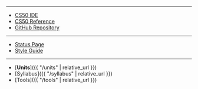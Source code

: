 ***

* [CS50 IDE](https://cs50.io/)
* [CS50 Reference](https://reference.cs50.net/)
* [GitHub Repository](https://github.com/strawnp/cs50-ap-18-19)

***

* [Status Page](https://cs50.statuspage.io/)
* [Style Guide](https://cs50.readthedocs.io/style/c/)

***
<!-- comment out links for multiple periods
* [Period 1]({{ "/periods/1" | relative_url }})
* [Period 5]({{ "/periods/5" | relative_url }})

***
-->

* [**Units**]({{ "/units" | relative_url }})
* [Syllabus]({{ "/syllabus" | relative_url }})
* [Tools]({{ "/tools" | relative_url }})
